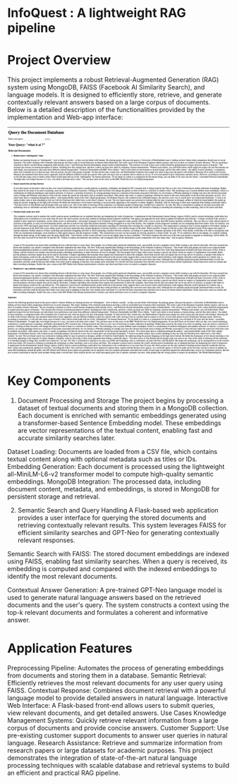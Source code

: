 # InfoQuest : A lightweight RAG pipeline

# Project Overview
This project implements a robust Retrieval-Augmented Generation (RAG) system using MongoDB, FAISS (Facebook AI Similarity Search), and language models. It is designed to efficiently store, retrieve, and generate contextually relevant answers based on a large corpus of documents. Below is a detailed description of the functionalities provided by the implementation and Web-app interface:

![Page 1](1.png)
![Page 2](2.png)


# Key Components
1. Document Processing and Storage
The project begins by processing a dataset of textual documents and storing them in a MongoDB collection. Each document is enriched with semantic embeddings generated using a transformer-based Sentence Embedding model. These embeddings are vector representations of the textual content, enabling fast and accurate similarity searches later.

Dataset Loading: Documents are loaded from a CSV file, which contains textual content along with optional metadata such as titles or IDs.
Embedding Generation: Each document is processed using the lightweight all-MiniLM-L6-v2 transformer model to compute high-quality semantic embeddings.
MongoDB Integration: The processed data, including document content, metadata, and embeddings, is stored in MongoDB for persistent storage and retrieval.

2. Semantic Search and Query Handling
A Flask-based web application provides a user interface for querying the stored documents and retrieving contextually relevant results. This system leverages FAISS for efficient similarity searches and GPT-Neo for generating contextually relevant responses.

Semantic Search with FAISS:
The stored document embeddings are indexed using FAISS, enabling fast similarity searches. When a query is received, its embedding is computed and compared with the indexed embeddings to identify the most relevant documents.

Contextual Answer Generation:
A pre-trained GPT-Neo language model is used to generate natural language answers based on the retrieved documents and the user's query. The system constructs a context using the top-k relevant documents and formulates a coherent and informative answer.

# Application Features
Preprocessing Pipeline: Automates the process of generating embeddings from documents and storing them in a database.
Semantic Retrieval: Efficiently retrieves the most relevant documents for any user query using FAISS.
Contextual Response: Combines document retrieval with a powerful language model to provide detailed answers in natural language.
Interactive Web Interface: A Flask-based front-end allows users to submit queries, view relevant documents, and get detailed answers.
Use Cases
Knowledge Management Systems: Quickly retrieve relevant information from a large corpus of documents and provide concise answers.
Customer Support: Use pre-existing customer support documents to answer user queries in natural language.
Research Assistance: Retrieve and summarize information from research papers or large datasets for academic purposes.
This project demonstrates the integration of state-of-the-art natural language processing techniques with scalable database and retrieval systems to build an efficient and practical RAG pipeline.
